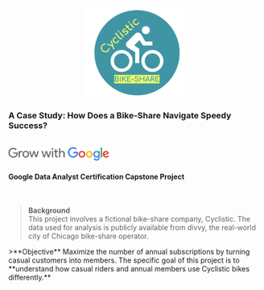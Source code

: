 <center>
<img src= "./cyclistic_logo .png" alt="cyclistic_logo" width= "200"/> 
</center>

### A Case Study: How Does a Bike-Share Navigate Speedy Success?
<br>

<img src= "./logo_GwG.svg" alt="google_logo" width= "200px">  

#### Google Data Analyst Certification Capstone Project
<br>

>**Background**  
This project involves a fictional bike-share company, Cyclistic. The data used for analysis is publicly available from divvy, the real-world city of Chicago bike-share operator.

<p>
>**Objective**    
Maximize the number of annual subscriptions by turning casual customers into members. The specific goal of this project is to **understand how casual riders and annual members use Cyclistic bikes differently.** 
